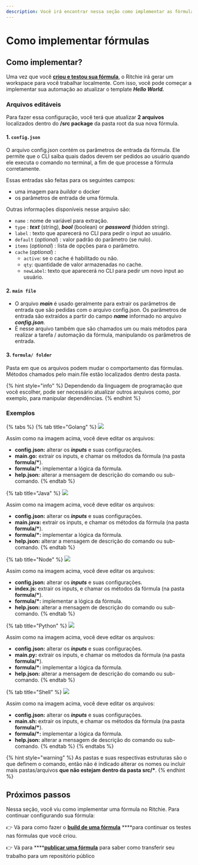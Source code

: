 ```yaml
---
description: Você irá encontrar nessa seção como implementar as fórmulas no Ritchie.
---
```


# Como implementar fórmulas

## Como implementar? 

Uma vez que você [**criou e testou sua fórmula**](como-criar-formulas.md), o Ritchie irá gerar um workspace para você trabalhar localmente. Com isso, você pode começar a implementar sua automação ao atualizar o template _**Hello World.**_ 

### Arquivos editáveis  

Para fazer essa configuração, você terá que atualizar **2 arquivos** localizados dentro do **/src package**  da pasta root da sua nova fórmula. 

#### 1.  **`config.json`**

O arquivo config.json contém os parâmetros de entrada da fórmula. Ele permite que o CLI saiba quais dados devem ser pedidos ao usuário quando ele executa o comando no terminal, a fim de que processe a fórmula corretamente. 

Essas entradas são feitas para os seguintes campos: 

* uma imagem para _buildar_ o docker
* os parâmetros de entrada de uma fórmula.

Outras informações disponíveis nesse arquivo são: 

* `name` : nome de variável para extração.
* `type` : _**text**_ \(string\), _**bool**_ \(boolean\) or _**password**_ \(hidden string\).
* `label`  : texto que aparecerá no CLI para pedir o input ao usuário.
* `default` \(_optional_\) : valor padrão do parâmetro \(se nulo\).
* `items` \(_optional_\) : lista de opções para o parâmetro.
* `cache` \(_optional_\) : 
  * `active`: se o cache é habilitado ou não.
  * `qty`: quantidade de valor armazenadas no cache.
  * `newLabel`: texto que aparecerá no CLI para pedir um novo input ao usuário.

#### 2. **`main file`**

* O arquivo _**main**_ é usado geralmente para extrair os parâmetros de entrada que são pedidas com o arquivo config.json. Os parâmetros de entrada são extraídos a partir do campo _**name**_ informado no arquivo _**config.json**_. 
* É nesse arquivo também que são chamados um ou mais métodos para realizar a tarefa / automação da fórmula, manipulando os parâmetros de entrada.  

#### 3. `formula/ folder`

Pasta em que os arquivos podem mudar o comportamento das fórmulas.  Métodos chamados pelo main.file estão localizados dentro desta pasta.

{% hint style="info" %}
Dependendo da linguagem de programação que você escolher, pode ser necessário atualizar outros arquivos como, por exemplo, para manipular dependências.
{% endhint %}

### Exemplos

{% tabs %}
{% tab title="Golang" %}
![](../.gitbook/assets/go%20%281%29.png)

Assim como na imagem acima, você deve editar os arquivos:

* **config.json:** alterar os _**inputs**_ e suas configurações.
* **main.go:** extrair os inputs, e chamar os métodos da fórmula \(na pasta **formula/\***\).
* **formula/\*:** implementar a lógica da fórmula.
* **help.json:** alterar a mensagem de descrição do comando ou sub-comando.
{% endtab %}

{% tab title="Java" %}
![](../.gitbook/assets/java%20%282%29.png)

Assim como na imagem acima, você deve editar os arquivos:

* **config.json:** alterar os _**inputs**_ e suas configurações.
* **main.java:** extrair os inputs, e chamar os métodos da fórmula \(na pasta **formula/\***\).
* **formula/\*:** implementar a lógica da fórmula.
* **help.json:** alterar a mensagem de descrição do comando ou sub-comando.
{% endtab %}

{% tab title="Node" %}
![](../.gitbook/assets/node%20%283%29.png)

Assim como na imagem acima, você deve editar os arquivos:

* **config.json:** alterar os _**inputs**_ e suas configurações.
* **index.js:** extrair os inputs, e chamar os métodos da fórmula \(na pasta **formula/\***\).
* **formula/\*:** implementar a lógica da fórmula.
* **help.json:** alterar a mensagem de descrição do comando ou sub-comando.
{% endtab %}

{% tab title="Python" %}
![](../.gitbook/assets/python%20%282%29.png)

Assim como na imagem acima, você deve editar os arquivos:

* **config.json:** alterar os _**inputs**_ e suas configurações.
* **main.py:** extrair os inputs, e chamar os métodos da fórmula \(na pasta **formula/\***\).
* **formula/\*:** implementar a lógica da fórmula.
* **help.json:** alterar a mensagem de descrição do comando ou sub-comando.
{% endtab %}

{% tab title="Shell" %}
![](../.gitbook/assets/shell%20%282%29.png)

Assim como na imagem acima, você deve editar os arquivos:

* **config.json:** alterar os _**inputs**_ e suas configurações.
* **main.sh:** extrair os inputs, e chamar os métodos da fórmula \(na pasta **formula/\***\).
* **formula/\*:** implementar a lógica da fórmula.
* **help.json:** alterar a mensagem de descrição do comando ou sub-comando.
{% endtab %}
{% endtabs %}

{% hint style="warning" %}
As pastas e suas respectivas estruturas são o que definem o comando, então não é indicado alterar os nomes ou incluir mais pastas/arquivos **que não estejam dentro da pasta src/\***.
{% endhint %}

## Próximos passos

Nessa seção, você viu como implementar uma fórmula no Ritchie. Para continuar configurando sua fórmula: 

👉 Vá para como fazer o [**build de uma fórmula**](build-a-formula.md) ****para continuar os testes nas fórmulas que você criou. 

👉 Vá para ****[**publicar uma fórmula**](como-publicar-formula.md) para saber como transferir seu trabalho para um repositório público


